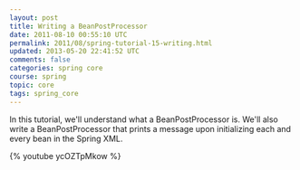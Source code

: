 ```yaml
---           
layout: post
title: Writing a BeanPostProcessor
date: 2011-08-10 00:55:10 UTC
permalink: 2011/08/spring-tutorial-15-writing.html
updated: 2013-05-20 22:41:52 UTC
comments: false
categories: spring core
course: spring
topic: core
tags: spring_core
---
```


In this tutorial, we'll understand what a BeanPostProcessor is. We'll also write a BeanPostProcessor that prints a message upon initializing each and every bean in the Spring XML. 

{% youtube ycOZTpMkow %}